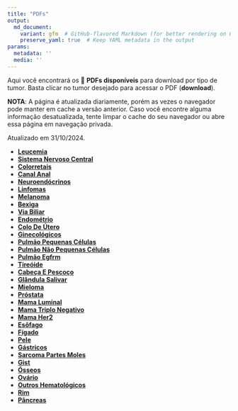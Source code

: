 ```yaml
---
title: "PDFs"
output: 
  md_document:
    variant: gfm  # GitHub-flavored Markdown (for better rendering on GitHub)
    preserve_yaml: true  # Keep YAML metadata in the output
params:
  metadata: ''
  media: ''
---
```


Aqui você encontrará os 📝 **PDFs disponíveis** para download por tipo
de tumor. Basta clicar no tumor desejado para acessar o PDF
(**download**).

**NOTA**: A página é atualizada diariamente, porém as vezes o navegador
pode manter em cache a versão anterior. Caso você encontre alguma
informação desatualizada, tente limpar o cache do seu navegador ou abre
essa página em navegação privada.

Atualizado em 31/10/2024.

- [**Leucemia**](https://coeoralmeds-e768.restdb.io/media/672333e5f63b804800044f6b?download=true)
- [**Sistema Nervoso
  Central**](https://coeoralmeds-e768.restdb.io/media/672333e6f63b804800044f6e?download=true)
- [**Colorretais**](https://coeoralmeds-e768.restdb.io/media/672333e9f63b804800044f74?download=true)
- [**Canal
  Anal**](https://coeoralmeds-e768.restdb.io/media/672333eaf63b804800044f75?download=true)
- [**Neuroendócrinos**](https://coeoralmeds-e768.restdb.io/media/672333ebf63b804800044f77?download=true)
- [**Linfomas**](https://coeoralmeds-e768.restdb.io/media/672333ecf63b804800044f79?download=true)
- [**Melanoma**](https://coeoralmeds-e768.restdb.io/media/672333eef63b804800044f7b?download=true)
- [**Bexiga**](https://coeoralmeds-e768.restdb.io/media/672333eff63b804800044f7d?download=true)
- [**Via
  Biliar**](https://coeoralmeds-e768.restdb.io/media/672333f0f63b804800044f7f?download=true)
- [**Endométrio**](https://coeoralmeds-e768.restdb.io/media/672333f1f63b804800044f81?download=true)
- [**Colo De
  Útero**](https://coeoralmeds-e768.restdb.io/media/672333f2f63b804800044f83?download=true)
- [**Ginecológicos**](https://coeoralmeds-e768.restdb.io/media/672333f4f63b804800044f85?download=true)
- [**Pulmão Pequenas
  Células**](https://coeoralmeds-e768.restdb.io/media/672333f5f63b804800044f87?download=true)
- [**Pulmão Não Pequenas
  Células**](https://coeoralmeds-e768.restdb.io/media/672333f6f63b804800044f89?download=true)
- [**Pulmão
  Egfrm**](https://coeoralmeds-e768.restdb.io/media/672333f7f63b804800044f8b?download=true)
- [**Tireóide**](https://coeoralmeds-e768.restdb.io/media/672333faf63b804800044f8f?download=true)
- [**Cabeça E
  Pescoço**](https://coeoralmeds-e768.restdb.io/media/672333fbf63b804800044f91?download=true)
- [**Glândula
  Salivar**](https://coeoralmeds-e768.restdb.io/media/672333fcf63b804800044f93?download=true)
- [**Mieloma**](https://coeoralmeds-e768.restdb.io/media/672333fdf63b804800044f95?download=true)
- [**Próstata**](https://coeoralmeds-e768.restdb.io/media/672333fef63b804800044f97?download=true)
- [**Mama
  Luminal**](https://coeoralmeds-e768.restdb.io/media/67233401f63b804800044f9b?download=true)
- [**Mama Triplo
  Negativo**](https://coeoralmeds-e768.restdb.io/media/67233402f63b804800044f9d?download=true)
- [**Mama
  Her2**](https://coeoralmeds-e768.restdb.io/media/67233403f63b804800044f9f?download=true)
- [**Esôfago**](https://coeoralmeds-e768.restdb.io/media/67233404f63b804800044fa1?download=true)
- [**Fígado**](https://coeoralmeds-e768.restdb.io/media/67233405f63b804800044fa3?download=true)
- [**Pele**](https://coeoralmeds-e768.restdb.io/media/67233406f63b804800044fa5?download=true)
- [**Gástricos**](https://coeoralmeds-e768.restdb.io/media/67233408f63b804800044fa7?download=true)
- [**Sarcoma Partes
  Moles**](https://coeoralmeds-e768.restdb.io/media/67233409f63b804800044fa9?download=true)
- [**Gist**](https://coeoralmeds-e768.restdb.io/media/6723340af63b804800044fab?download=true)
- [**Ósseos**](https://coeoralmeds-e768.restdb.io/media/6723340bf63b804800044fad?download=true)
- [**Ovário**](https://coeoralmeds-e768.restdb.io/media/6723340cf63b804800044faf?download=true)
- [**Outros
  Hematológicos**](https://coeoralmeds-e768.restdb.io/media/6723340df63b804800044fb1?download=true)
- [**Rim**](https://coeoralmeds-e768.restdb.io/media/6723340ef63b804800044fb3?download=true)
- [**Pâncreas**](https://coeoralmeds-e768.restdb.io/media/6723340ff63b804800044fb5?download=true)
